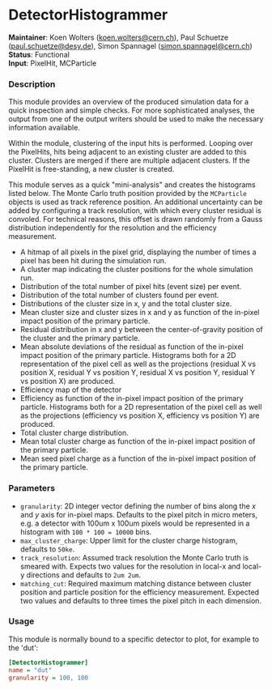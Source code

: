 # DetectorHistogrammer
**Maintainer**: Koen Wolters (<koen.wolters@cern.ch>), Paul Schuetze (<paul.schuetze@desy.de>), Simon Spannagel (<simon.spannagel@cern.ch>)  
**Status**: Functional  
**Input**: PixelHit, MCParticle

### Description
This module provides an overview of the produced simulation data for a quick inspection and simple checks.
For more sophisticated analyses, the output from one of the output writers should be used to make the necessary information available.

Within the module, clustering of the input hits is performed. 
Looping over the PixelHits, hits being adjacent to an existing cluster are added to this cluster. 
Clusters are merged if there are multiple adjacent clusters. 
If the PixelHit is free-standing, a new cluster is created.

This module serves as a quick "mini-analysis" and creates the histograms listed below.
The Monte Carlo truth position provided by the `MCParticle` objects is used as track reference position.
An additional uncertainty can be added by configuring a track resolution, with which every cluster residual is convoled. 
For technical reasons, this offset is drawn randomly from a Gauss distribution independently for the resolution and the efficiency measurement.

* A hitmap of all pixels in the pixel grid, displaying the number of times a pixel has been hit during the simulation run.
* A cluster map indicating the cluster positions for the whole simulation run.
* Distribution of the total number of pixel hits (event size) per event.
* Distribution of the total number of clusters found per event.
* Distributions of the cluster size in x, y and the total cluster size.
* Mean cluster size and cluster sizes in x and y as function of the in-pixel impact position of the primary particle.
* Residual distribution in x and y between the center-of-gravity position of the cluster and the primary particle.
* Mean absolute deviations of the residual as function of the in-pixel impact position of the primary particle. Histograms both for a 2D representation of the pixel cell as well as the projections (residual X vs position X, residual Y vs position Y, residual X vs position Y, residual Y vs position X) are produced.
* Efficiency map of the detector
* Efficiency as function of the in-pixel impact position of the primary particle. Histograms both for a 2D representation of the pixel cell as well as the projections (efficiency vs position X, efficiency vs position Y) are produced.
* Total cluster charge distribution.
* Mean total cluster charge as function of the in-pixel impact position of the primary particle.
* Mean seed pixel charge as a function  of the in-pixel impact position of the primary particle.

### Parameters

* `granularity`: 2D integer vector defining the number of bins along the *x* and *y* axis for in-pixel maps. Defaults to the pixel pitch in micro meters, e.g. a detector with 100um x 100um pixels would be represented in a histogram with `100 * 100 = 10000` bins.
* `max_cluster_charge`: Upper limit for the cluster charge histogram, defaults to `50ke`.
* `track_resolution`: Assumed track resolution the Monte Carlo truth is smeared with. Expects two values for the resolution in local-x and local-y directions and defaults to `2um 2um`.
* `matching_cut`: Required maximum matching distance between cluster position and particle position for the efficiency measurement. Expected two values and defaults to three times the pixel pitch in each dimension.

### Usage
This module is normally bound to a specific detector to plot, for example to the 'dut':

```ini
[DetectorHistogrammer]
name = "dut"
granularity = 100, 100
```
